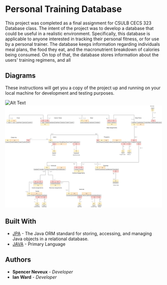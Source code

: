 # Personal Training Database

This project was completed as a final assignment for CSULB CECS 323 Database class. The intent of the project was to develop a database that could be useful in a realistic environment. Specifically, this database is applicable to anyone interested in tracking their personal fitness, or for use by a personal trainer. The database keeps information regarding individuals meal plans, the food they eat, and the macronutrient breakdown of calories being consumed. On top of that, the database stores information about the users' training regimens, and all 

## Diagrams

These instructions will get you a copy of the project up and running on your local machine for development and testing purposes.

![Alt Text](https://github.com/NeveuxSolutions/PersonalFitnessDatabase/blob/master/docs/PersonalTrainingUMLPNG.png)
![Alt Text](https://github.com/NeveuxSolutions/FitnessDatabase/blob/master/src/main/resources/META-INF/PersonalTrainingRDBPNG.png)

## Built With

* [JPA](https://www.oracle.com/technetwork/java/javaee/tech/persistence-jsp-140049.html) - The Java ORM standard for storing, accessing, and managing Java objects in a relational database.
* [JAVA](https://www.java.com/en/) - Primary Language

## Authors

* **Spencer Neveux** - *Developer* 
* **Ian Ward** - *Developer*

